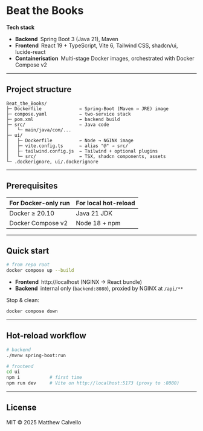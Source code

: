 
# Beat the Books

 
**Tech stack**

- **Backend** Spring Boot 3 (Java 21), Maven  
- **Frontend** React 19 + TypeScript, Vite 6, Tailwind CSS, shadcn/ui, lucide-react  
- **Containerisation** Multi-stage Docker images, orchestrated with Docker Compose v2

---

## Project structure

```
Beat_the_Books/
├─ Dockerfile              ← Spring-Boot (Maven → JRE) image
├─ compose.yaml            ← two-service stack
├─ pom.xml                 ← backend build
├─ src/                    ← Java code
│   └─ main/java/com/...
├─ ui/
│   ├─ Dockerfile          ← Node → NGINX image
│   ├─ vite.config.ts      ← alias "@" → src/
│   ├─ tailwind.config.js  ← Tailwind + optional plugins
│   └─ src/                ← TSX, shadcn components, assets
└─ .dockerignore, ui/.dockerignore
```

---

## Prerequisites

| For Docker-only run | For local hot-reload |
|---------------------|----------------------|
| Docker ≥ 20.10      | Java 21 JDK          |
| Docker Compose v2   | Node 18 + npm        |

---

## Quick start

```bash
# from repo root
docker compose up --build
```

- **Frontend** http://localhost   (NGINX → React bundle)
- **Backend** internal only (`backend:8080`), proxied by NGINX at `/api/**`

Stop & clean:

```bash
docker compose down
```

---

## Hot-reload workflow

```bash
# backend
./mvnw spring-boot:run

# frontend
cd ui
npm i           # first time
npm run dev     # Vite on http://localhost:5173 (proxy to :8080)
```

---

## License

MIT © 2025 Matthew Calvello

